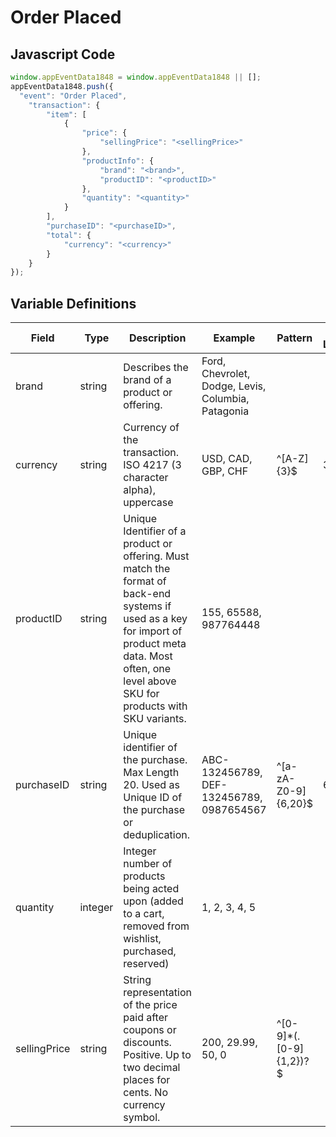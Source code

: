 # Order Placed

## Javascript Code
```js
window.appEventData1848 = window.appEventData1848 || [];
appEventData1848.push({
  "event": "Order Placed",
    "transaction": {
        "item": [
            {
                "price": {
                    "sellingPrice": "<sellingPrice>"
                },
                "productInfo": {
                    "brand": "<brand>",
                    "productID": "<productID>"
                },
                "quantity": "<quantity>"
            }
        ],
        "purchaseID": "<purchaseID>",
        "total": {
            "currency": "<currency>"
        }
    }
});
```

## Variable Definitions

|Field|Type|Description|Example|Pattern|Min Length|Max Length|Minimum|Maximum|Multiple Of|
| --- | --- | --- | --- | --- | --- | --- | --- | --- | --- |
|brand|string|Describes the brand of a product or offering.|Ford, Chevrolet, Dodge, Levis, Columbia, Patagonia|||||||
|currency|string|Currency of the transaction. ISO 4217 (3 character alpha), uppercase |USD, CAD, GBP, CHF|^[A-Z]{3}$|3|3||||
|productID|string|Unique Identifier of a product or offering.  Must match the format of back-end systems if used as a key for import of product meta data. Most often, one level above SKU for products with SKU variants. |155, 65588, 987764448|||||||
|purchaseID|string|Unique identifier of the purchase. Max Length 20. Used as Unique ID of the purchase or deduplication.|ABC-132456789, DEF-132456789, 0987654567|^[a-zA-Z0-9]{6,20}$|6|20||||
|quantity|integer|Integer number of products being acted upon (added to a cart, removed from wishlist, purchased, reserved)|1, 2, 3, 4, 5||||1|||
|sellingPrice|string|String representation of the price paid after coupons or discounts. Positive. Up to two decimal places for cents. No currency symbol.|200, 29.99, 50, 0|^[0-9]*(\.[0-9]{1,2})?$||||||
